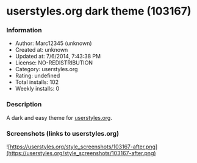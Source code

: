# userstyles.org dark theme (103167)

### Information
- Author: Marc12345 (unknown)
- Created at: unknown
- Updated at: 7/6/2014, 7:43:38 PM
- License: NO-REDISTRIBUTION
- Category: userstyles.org
- Rating: undefined
- Total installs: 102
- Weekly installs: 0


### Description
A dark and easy theme for <a href="https://userstyles.org">userstyles.org</a>.


### Screenshots (links to userstyles.org)
![https://userstyles.org/style_screenshots/103167-after.png](https://userstyles.org/style_screenshots/103167-after.png)


